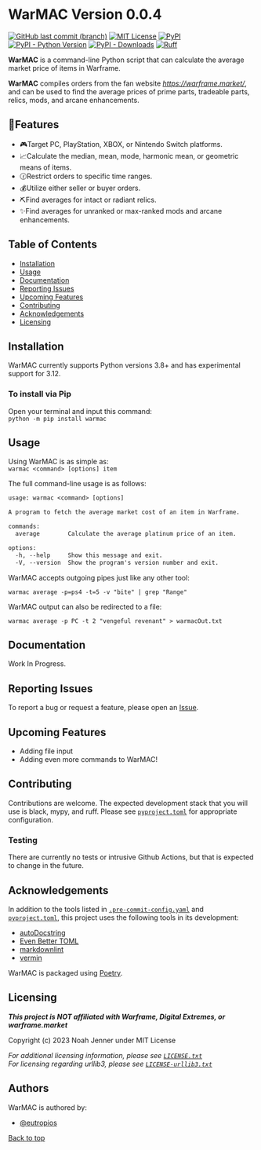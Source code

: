 
# WarMAC Version 0.0.4

[![GitHub last commit (branch)](https://img.shields.io/github/last-commit/Eutropios/WarMAC/main)](https://github.com/Eutropios/WarMAC)
[![MIT License](https://img.shields.io/github/license/Eutropios/WarMAC)](https://github.com/Eutropios/WarMAC)
[![PyPI](https://img.shields.io/pypi/v/warmac)](https://pypi.org/project/warmac/)
[![PyPI - Python Version](https://img.shields.io/pypi/pyversions/warmac)](https://pypi.org/project/warmac/)
[![PyPI - Downloads](https://img.shields.io/pypi/dw/warmac)](https://pypi.org/project/warmac/)
[![Ruff](https://img.shields.io/endpoint?url=https://raw.githubusercontent.com/astral-sh/ruff/main/assets/badge/v2.json)](https://github.com/astral-sh/ruff)

**WarMAC** is a command-line Python script that can calculate the average market price of items in Warframe.

**WarMAC** compiles orders from the fan website *<https://warframe.market/>*, and can be used to find the average prices of prime parts, tradeable parts, relics, mods, and arcane enhancements.

## 🌟Features

* 🎮Target PC, PlayStation, XBOX, or Nintendo Switch platforms.
* 📈Calculate the median, mean, mode, harmonic mean, or geometric means of items.
* 🕜Restrict orders to specific time ranges.
* 💰Utilize either seller or buyer orders.
* ⛏️Find averages for intact or radiant relics.
* ✨Find averages for unranked or max-ranked mods and arcane enhancements.

## Table of Contents

* [Installation](#installation)
* [Usage](#usage)
* [Documentation](#documentation)
* [Reporting Issues](#reporting-issues)
* [Upcoming Features](#upcoming-features)
* [Contributing](#contributing)
* [Acknowledgements](#acknowledgements)
* [Licensing](#licensing)

## Installation

WarMAC currently supports Python versions 3.8+ and has experimental support for 3.12.

### To install via Pip

Open your terminal and input this command:  
`python -m pip install warmac`

## Usage

Using WarMAC is as simple as:  
`warmac <command> [options] item`

The full command-line usage is as follows:

```txt
usage: warmac <command> [options]

A program to fetch the average market cost of an item in Warframe.

commands:
  average        Calculate the average platinum price of an item.

options:
  -h, --help     Show this message and exit.
  -V, --version  Show the program's version number and exit.
```

WarMAC accepts outgoing pipes just like any other tool:

`warmac average -p=ps4 -t=5 -v "bite" | grep "Range"`

WarMAC output can also be redirected to a file:

`warmac average -p PC -t 2 "vengeful revenant" > warmacOut.txt`

## Documentation

Work In Progress.

## Reporting Issues

To report a bug or request a feature, please open an [Issue](https://github.com/Eutropios/WarMAC/issues).

## Upcoming Features

* Adding file input
* Adding even more commands to WarMAC!

## Contributing

Contributions are welcome. The expected development stack that you will use is black, mypy, and ruff. Please see [`pyproject.toml`](https://github.com/Eutropios/WarMAC/blob/main/pyproject.toml) for appropriate configuration.

### Testing

There are currently no tests or intrusive Github Actions, but that is expected to change in the future.

## Acknowledgements

In addition to the tools listed in [`.pre-commit-config.yaml`](https://github.com/Eutropios/WarMAC/blob/main/.pre-commit-config.yaml) and [`pyproject.toml`](https://github.com/Eutropios/WarMAC/blob/main/pyproject.toml), this project uses the following tools in its development:

* [autoDocstring](https://github.com/NilsJPWerner/autoDocstring)
* [Even Better TOML](https://github.com/tamasfe/taplo)
* [markdownlint](https://github.com/DavidAnson/vscode-markdownlint)
* [vermin](https://github.com/netromdk/vermin)

WarMAC is packaged using [Poetry](https://github.com/python-poetry/poetry).

## Licensing

***This project is NOT affiliated with Warframe, Digital Extremes, or warframe.market***

Copyright (c) 2023 Noah Jenner under MIT License

*For additional licensing information, please see [`LICENSE.txt`](https://github.com/Eutropios/WarMAC/blob/main/LICENSE.txt)*  
*For licensing regarding urllib3, please see [`LICENSE-urllib3.txt`](https://github.com/Eutropios/WarMAC/blob/main/LICENSE-urllib3.txt)*

## Authors

WarMAC is authored by:

* [@eutropios](https://www.github.com/Eutropios)

[Back to top](#table-of-contents)
